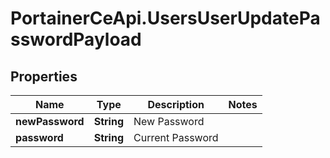 # PortainerCeApi.UsersUserUpdatePasswordPayload

## Properties
Name | Type | Description | Notes
------------ | ------------- | ------------- | -------------
**newPassword** | **String** | New Password | 
**password** | **String** | Current Password | 


